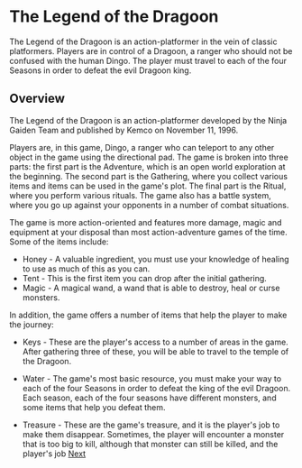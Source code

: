 # The Legend of the Dragoon

The Legend of the Dragoon is an action-platformer in the vein of classic platformers. Players are in control of a Dragoon, a ranger who should not be confused with the human Dingo. The player must travel to each of the four Seasons in order to defeat the evil Dragoon king.

## Overview

The Legend of the Dragoon is an action-platformer developed by the Ninja Gaiden Team and published by Kemco on November 11, 1996.

Players are, in this game, Dingo, a ranger who can teleport to any other object in the game using the directional pad. The game is broken into three parts: the first part is the Adventure, which is an open world exploration at the beginning. The second part is the Gathering, where you collect various items and items can be used in the game's plot. The final part is the Ritual, where you perform various rituals. The game also has a battle system, where you go up against your opponents in a number of combat situations.

The game is more action-oriented and features more damage, magic and equipment at your disposal than most action-adventure games of the time. Some of the items include:

*   Honey - A valuable ingredient, you must use your knowledge of healing to use as much of this as you can.
*   Tent - This is the first item you can drop after the initial gathering.
*   Magic - A magical wand, a wand that is able to destroy, heal or curse monsters.

In addition, the game offers a number of items that help the player to make the journey:

*   Keys - These are the player's access to a number of areas in the game. After gathering three of these, you will be able to travel to the temple of the Dragoon.

*   Water - The game's most basic resource, you must make your way to each of the four Seasons in order to defeat the king of the evil Dragoon. Each season, each of the four seasons have different monsters, and some items that help you defeat them.

*   Treasure - These are the game's treasure, and it is the player's job to make them disappear. Sometimes, the player will encounter a monster that is too big to kill, although that monster can still be killed, and the player's job
[Next](260.md)